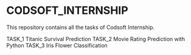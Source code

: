 # CODSOFT_INTERNSHIP
This repository contains all the tasks of Codsoft Internship.

TASK_1 Titanic Survival Prediction
TASK_2 Movie Rating Prediction with Python
TASK_3 Iris Flower Classification
